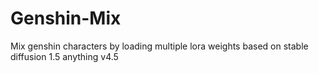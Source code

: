 # Genshin-Mix
Mix genshin characters by loading multiple lora weights
based on stable diffusion 1.5 anything v4.5
